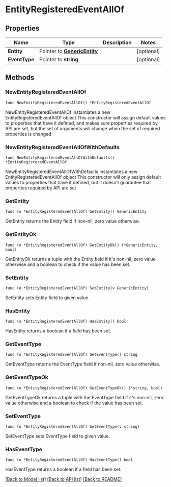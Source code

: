 # EntityRegisteredEventAllOf

## Properties

Name | Type | Description | Notes
------------ | ------------- | ------------- | -------------
**Entity** | Pointer to [**GenericEntity**](GenericEntity.md) |  | [optional] 
**EventType** | Pointer to **string** |  | [optional] 

## Methods

### NewEntityRegisteredEventAllOf

`func NewEntityRegisteredEventAllOf() *EntityRegisteredEventAllOf`

NewEntityRegisteredEventAllOf instantiates a new EntityRegisteredEventAllOf object
This constructor will assign default values to properties that have it defined,
and makes sure properties required by API are set, but the set of arguments
will change when the set of required properties is changed

### NewEntityRegisteredEventAllOfWithDefaults

`func NewEntityRegisteredEventAllOfWithDefaults() *EntityRegisteredEventAllOf`

NewEntityRegisteredEventAllOfWithDefaults instantiates a new EntityRegisteredEventAllOf object
This constructor will only assign default values to properties that have it defined,
but it doesn't guarantee that properties required by API are set

### GetEntity

`func (o *EntityRegisteredEventAllOf) GetEntity() GenericEntity`

GetEntity returns the Entity field if non-nil, zero value otherwise.

### GetEntityOk

`func (o *EntityRegisteredEventAllOf) GetEntityOk() (*GenericEntity, bool)`

GetEntityOk returns a tuple with the Entity field if it's non-nil, zero value otherwise
and a boolean to check if the value has been set.

### SetEntity

`func (o *EntityRegisteredEventAllOf) SetEntity(v GenericEntity)`

SetEntity sets Entity field to given value.

### HasEntity

`func (o *EntityRegisteredEventAllOf) HasEntity() bool`

HasEntity returns a boolean if a field has been set.

### GetEventType

`func (o *EntityRegisteredEventAllOf) GetEventType() string`

GetEventType returns the EventType field if non-nil, zero value otherwise.

### GetEventTypeOk

`func (o *EntityRegisteredEventAllOf) GetEventTypeOk() (*string, bool)`

GetEventTypeOk returns a tuple with the EventType field if it's non-nil, zero value otherwise
and a boolean to check if the value has been set.

### SetEventType

`func (o *EntityRegisteredEventAllOf) SetEventType(v string)`

SetEventType sets EventType field to given value.

### HasEventType

`func (o *EntityRegisteredEventAllOf) HasEventType() bool`

HasEventType returns a boolean if a field has been set.


[[Back to Model list]](../README.md#documentation-for-models) [[Back to API list]](../README.md#documentation-for-api-endpoints) [[Back to README]](../README.md)


